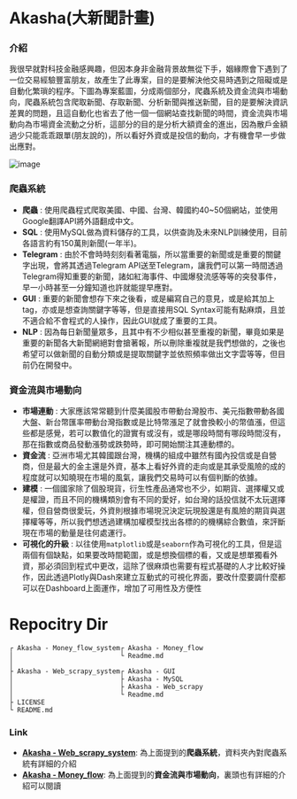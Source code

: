 # Akasha(大新聞計畫)
### 介紹
我很早就對科技金融感興趣，但因本身非金融背景故無從下手，姻緣際會下遇到了一位交易經驗豐富朋友，故產生了此專案，目的是要解決他交易時遇到之阻礙或是自動化繁瑣的程序。下圖為專案藍圖，分成兩個部分，爬蟲系統及資金流與市場動向，爬蟲系統包含爬取新聞、存取新聞、分析新聞與推送新聞，目的是要解決資訊差異的問題，且這自動化也省去了他一個一個網站查找新聞的時間，資金流與市場動向為市場資金流動之分析，這部分的目的是分析大額資金的進出，因為散戶金額過少只能乖乖跟單(朋友說的)，所以看好外資或是投信的動向，才有機會早一步做出應對。

![image](https://github.com/JulianLee310514065/SideProject--Akasha/assets/101493861/54fe6479-8ce0-4af0-b652-e9b590ac53d3)



### 爬蟲系統
* **爬蟲** : 使用爬蟲程式爬取美國、中國、台灣、韓國約40~50個網站，並使用Google翻譯API將外語翻成中文。
* **SQL** : 使用MySQL做為資料儲存的工具，以供查詢及未來NLP訓練使用，目前各語言約有150萬則新聞(一年半)。
* **Telegram** : 由於不會時時刻刻看著電腦，所以當重要的新聞或是重要的關鍵字出現，會將其透過Telegram API送至Telegram，讓我們可以第一時間透過Telegram得知重要的新聞，諸如紅海事件、中國爆發流感等等的突發事件，早一小時甚至一分鐘知道也許就能提早應對。
* **GUI** : 重要的新聞會想存下來之後看，或是編寫自己的意見，或是給其加上tag，亦或是想查詢關鍵字等等，但是直接用SQL Syntax可能有點麻煩，且並不適合給不會程式的人操作，因此GUI就成了重要的工具。
* **NLP** : 因為每日新聞量眾多，且其中有不少相似甚至重複的新聞，畢竟如果是重要的新聞各大新聞網絕對會搶著報，所以刪除重複就是我們想做的，之後也希望可以做新聞的自動分類或是提取關鍵字並依照頻率做出文字雲等等，但目前仍在開發中。

### 資金流與市場動向
* **市場連動** : 大家應該常常聽到什麼美國股市帶動台灣股市、美元指數帶動各國大盤、新台幣匯率帶動台灣指數或是比特幣漲足了就會換較小的幣值漲，但這些都是感覺，若可以數值化的證實有或沒有，或是哪段時間有哪段時間沒有，那在指數或商品發動漲勢或跌勢時，即可開始關注其連動標的。
* **資金流** : 亞洲市場尤其韓國跟台灣，機構的組成中雖然有國內投信或是自營商，但是最大的金主還是外資，基本上看好外資的走向或是其承受風險的成的程度就可以知曉現在市場的風氣，讓我們交易時可以有個判斷的依據。
* **建模** : 一個國家除了個股現貨，衍生性產品通常也不少，如期貨、選擇權又或是權證，而且不同的機構類別會有不同的愛好，如台灣的話投信就不太玩選擇權，但自營商很愛玩，外資則根據市場現況決定玩現股還是有風險的期貨與選擇權等等，所以我們想透過建構加權模型找出各標的的機構綜合數值，來評斷現在市場的動量是往何處運行。
* **可視化的升級** : 以往使用`matplotlib`或是`seaborn`作為可視化的工具，但是這兩個有個缺點，如果要改時間範圍，或是想換個標的看，又或是想單獨看外資，那必須回到程式中更改，這除了很麻煩也需要有程式基礎的人才比較好操作，因此透過Plotly與Dash來建立互動式的可視化界面，要改什麼要調什麼都可以在Dashboard上面運作，增加了可用性及方便性



# Repocitry Dir
```
┌ Akasha - Money_flow_system┌ Akasha - Money_flow
│                           └ Readme.md
│
├ Akasha - Web_scrapy_system┌ Akasha - GUI
│                           ├ Akasha - MySQL
│                           ├ Akasha - Web_scrapy
│                           └ Readme.md
├ LICENSE
└ README.md
```
### Link
* **[Akasha - Web_scrapy_system](https://github.com/JulianLee310514065/SideProject--Akasha/tree/main/Akasha%20-%20Web_scrapy_system)**: 為上面提到的**爬蟲系統**，資料夾內對爬蟲系統有詳細的介紹
* **[Akasha - Money_flow](https://github.com/JulianLee310514065/SideProject--Akasha/tree/main/Akasha%20-%20Money_flow_system/Akasha%20-%20Money_flow)**: 為上面提到的**資金流與市場動向**，裏頭也有詳細的介紹可以閱讀
